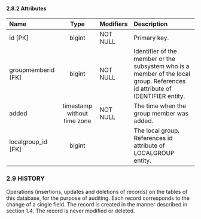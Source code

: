 #### 2.8.2 Attributes

| Name               |            Type             | Modifiers | Description                                                                                                                 |
|:-------------------|:---------------------------:|:----------|:----------------------------------------------------------------------------------------------------------------------------|
| id [PK]            |           bigint            | NOT NULL  | Primary key.                                                                                                                |
| groupmemberid [FK] |           bigint            | NOT NULL  | Identifier of the member or the subsystem who is a member of the local group. References id attribute of IDENTIFIER entity. |
| added              | timestamp without time zone | NOT NULL  | The time when the group member  was added.                                                                                  |
| localgroup_id [FK] |           bigint            |           | The local group. References id attribute of LOCALGROUP entity.                                                              |

### 2.9 HISTORY

Operations (insertions, updates and deletions of records) on the tables of this database, for the purpose of auditing. Each record corresponds to the change of a single field. The record is created in the manner described in section 1.4. The record is never modified or deleted.
